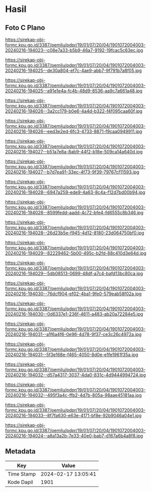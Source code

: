 # Hasil

## Foto C Plano

https://sirekap-obj-formc.kpu.go.id/3387/pemilu/pdpr/19/01/07/20/04/1901072004003-20240216-194023--c08e7a33-b5b9-46a7-9192-19fcac5c63ec.jpg

https://sirekap-obj-formc.kpu.go.id/3387/pemilu/pdpr/19/01/07/20/04/1901072004003-20240216-194025--de30a804-ef7c-4ae9-abb7-9f791b7a8f05.jpg

https://sirekap-obj-formc.kpu.go.id/3387/pemilu/pdpr/19/01/07/20/04/1901072004003-20240216-194025--a91e1e4a-fc4b-48d9-8536-aa9c7a661a48.jpg

https://sirekap-obj-formc.kpu.go.id/3387/pemilu/pdpr/19/01/07/20/04/1901072004003-20240216-194026--3a2cc179-b0e6-4a4d-b322-f4f095caa60f.jpg

https://sirekap-obj-formc.kpu.go.id/3387/pemilu/pdpr/19/01/07/20/04/1901072004003-20240216-194026--eed3e2ed-6fc3-4733-8871-f9caa0949911.jpg

https://sirekap-obj-formc.kpu.go.id/3387/pemilu/pdpr/19/01/07/20/04/1901072004003-20240216-194027--b51a7e8a-8ab9-44f2-b18e-509ca14a640d.jpg

https://sirekap-obj-formc.kpu.go.id/3387/pemilu/pdpr/19/01/07/20/04/1901072004003-20240216-194027--b7d7ea91-33ec-4f73-9f39-79767cf11593.jpg

https://sirekap-obj-formc.kpu.go.id/3387/pemilu/pdpr/19/01/07/20/04/1901072004003-20240216-194028--6947a259-ede9-4a63-8c4a-f12d7bd00b94.jpg

https://sirekap-obj-formc.kpu.go.id/3387/pemilu/pdpr/19/01/07/20/04/1901072004003-20240216-194028--8599fedd-aadd-4c72-bfe4-fd6555c8b346.jpg

https://sirekap-obj-formc.kpu.go.id/3387/pemilu/pdpr/19/01/07/20/04/1901072004003-20240216-194028--26d23b5e-f945-4d12-8180-23d064750bf0.jpg

https://sirekap-obj-formc.kpu.go.id/3387/pemilu/pdpr/19/01/07/20/04/1901072004003-20240216-194029--82229462-5b00-495c-b2fd-88c410d3e64d.jpg

https://sirekap-obj-formc.kpu.go.id/3387/pemilu/pdpr/19/01/07/20/04/1901072004003-20240216-194029--5db08513-0699-48df-a7c4-bafd13bc80ca.jpg

https://sirekap-obj-formc.kpu.go.id/3387/pemilu/pdpr/19/01/07/20/04/1901072004003-20240216-194030--76dcf904-ef02-4ba1-9fe0-579eab58f02a.jpg

https://sirekap-obj-formc.kpu.go.id/3387/pemilu/pdpr/19/01/07/20/04/1901072004003-20240216-194030--0d6337e1-236f-4611-a483-ab20a72284e5.jpg

https://sirekap-obj-formc.kpu.go.id/3387/pemilu/pdpr/19/01/07/20/04/1901072004003-20240216-194031--a1f6a4f6-0e96-4d78-9f37-ce3c26c4972a.jpg

https://sirekap-obj-formc.kpu.go.id/3387/pemilu/pdpr/19/01/07/20/04/1901072004003-20240216-194031--5f3e168e-f465-4050-8d0e-e1fe1961f35a.jpg

https://sirekap-obj-formc.kpu.go.id/3387/pemilu/pdpr/19/01/07/20/04/1901072004003-20240216-194032--d57a4317-3037-4da0-831c-4d9444994724.jpg

https://sirekap-obj-formc.kpu.go.id/3387/pemilu/pdpr/19/01/07/20/04/1901072004003-20240216-194032--495f3a4c-ffb2-4d7b-805a-98aae45181aa.jpg

https://sirekap-obj-formc.kpu.go.id/3387/pemilu/pdpr/19/01/07/20/04/1901072004003-20240216-194033--8f7fa630-e63e-4171-bf8e-92b9046a04e1.jpg

https://sirekap-obj-formc.kpu.go.id/3387/pemilu/pdpr/19/01/07/20/04/1901072004003-20240216-194024--a8a13a2b-7e33-40e0-bab7-d167a6b4a8f8.jpg


## Metadata

| Key        | Value               |
| ---------- | ------------------- |
| Time Stamp | 2024-02-17 13:05:41 |
| Kode Dapil | 1901                |



